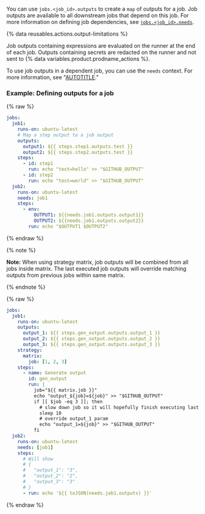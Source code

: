 You can use `jobs.<job_id>.outputs` to create a `map` of outputs for a job. Job outputs are available to all downstream jobs that depend on this job. For more information on defining job dependencies, see [`jobs.<job_id>.needs`](/actions/using-workflows/workflow-syntax-for-github-actions#jobsjob_idneeds).

{% data reusables.actions.output-limitations %}

Job outputs containing expressions are evaluated on the runner at the end of each job. Outputs containing secrets are redacted on the runner and not sent to {% data variables.product.prodname_actions %}.

To use job outputs in a dependent job, you can use the `needs` context. For more information, see "[AUTOTITLE](/actions/learn-github-actions/contexts#needs-context)."

### Example: Defining outputs for a job

{% raw %}

```yaml
jobs:
  job1:
    runs-on: ubuntu-latest
    # Map a step output to a job output
    outputs:
      output1: ${{ steps.step1.outputs.test }}
      output2: ${{ steps.step2.outputs.test }}
    steps:
      - id: step1
        run: echo "test=hello" >> "$GITHUB_OUTPUT"
      - id: step2
        run: echo "test=world" >> "$GITHUB_OUTPUT"
  job2:
    runs-on: ubuntu-latest
    needs: job1
    steps:
      - env:
          OUTPUT1: ${{needs.job1.outputs.output1}}
          OUTPUT2: ${{needs.job1.outputs.output2}}
        run: echo "$OUTPUT1 $OUTPUT2"
```

{% endraw %}

{% note %}

**Note:** When using strategy matrix, job outputs will be combined from all jobs inside matrix. The last executed job outputs will override matching outputs from previous jobs within same matrix.

{% endnote %}

{% raw %}

```yaml
jobs:
  job1:
    runs-on: ubuntu-latest
    outputs:
      output_1: ${{ steps.gen_output.outputs.output_1 }}
      output_2: ${{ steps.gen_output.outputs.output_2 }}
      output_3: ${{ steps.gen_output.outputs.output_3 }}
    strategy:
      matrix:
        job: [1, 2, 3]
    steps:
      - name: Generate output
        id: gen_output
        run: |
          job="${{ matrix.job }}"
          echo "output_${job}=${job}" >> "$GITHUB_OUTPUT"
          if [[ $job -eq 3 ]]; then
            # slow down job so it will hopefully finish executing last
            sleep 10
            # override output_1 param
            echo "output_1=${job}" >> "$GITHUB_OUTPUT"
          fi
  job2:
    runs-on: ubuntu-latest
    needs: [job1]
    steps:
      # Will show
      # {
      #   "output_1": "3",
      #   "output_2": "2",
      #   "output_3": "3"
      # }
      - run: echo '${{ toJSON(needs.job1.outputs) }}'
```

{% endraw %}

